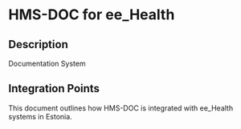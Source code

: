 # HMS-DOC for ee_Health

## Description

Documentation System

## Integration Points

This document outlines how HMS-DOC is integrated with ee_Health systems in Estonia.
